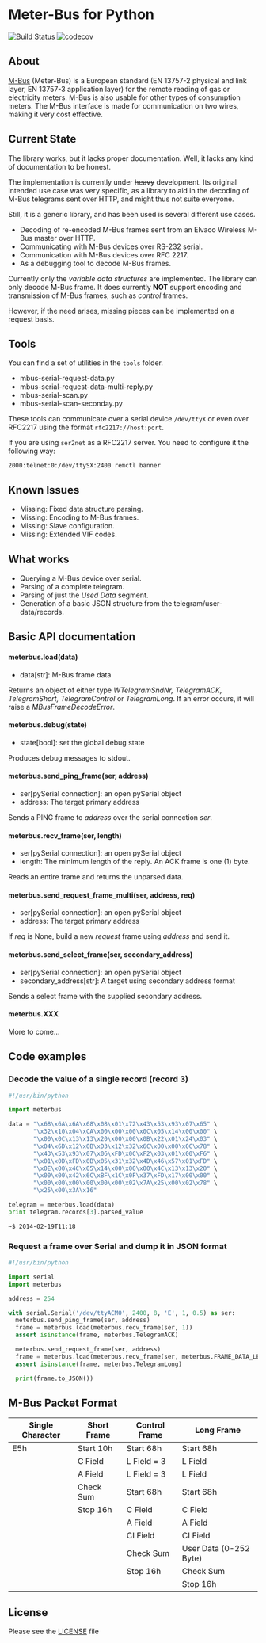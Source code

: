 Meter-Bus for Python
====================
[![Build Status](https://travis-ci.org/ganehag/pyMeterBus.svg?branch=master)](https://travis-ci.org/ganehag/pyMeterBus) [![codecov](https://codecov.io/gh/ganehag/pyMeterBus/branch/master/graph/badge.svg)](https://codecov.io/gh/ganehag/pyMeterBus)

About
-----

[M-Bus](http://www.m-bus.com/) (Meter-Bus) is a European standard (EN 13757-2 physical and link layer, EN 13757-3 application layer) for the remote reading of gas or electricity meters. M-Bus is also usable for other types of consumption meters. The M-Bus interface is made for communication on two wires, making it very cost effective.


Current State
-------------

The library works, but it lacks proper documentation. Well, it lacks any kind of documentation to be honest.

The implementation is currently under ~~heavy~~ development. Its original intended use case was very specific, as a library to aid in the decoding of M-Bus telegrams sent over HTTP, and might thus not suite everyone.

Still, it is a generic library, and has been used is several different use cases.

- Decoding of re-encoded M-Bus frames sent from an Elvaco Wireless M-Bus master over HTTP.
- Communicating with M-Bus devices over RS-232 serial.
- Communication with M-Bus devices over RFC 2217.
- As a debugging tool to decode M-Bus frames.

Currently only the *variable data structures* are implemented. The library can only decode M-Bus frame. It does currently **NOT** support encoding and transmission of M-Bus frames, such as *control* frames.

However, if the need arises, missing pieces can be implemented on a request basis.


Tools
-----

You can find a set of utilities in the `tools` folder.

* mbus-serial-request-data.py
* mbus-serial-request-data-multi-reply.py
* mbus-serial-scan.py
* mbus-serial-scan-seconday.py

These tools can communicate over a serial device `/dev/ttyX` or even over RFC2217 using the format `rfc2217://host:port`.

If you are using `ser2net` as a RFC2217 server. You need to configure it the following way:

```
2000:telnet:0:/dev/ttySX:2400 remctl banner
```

Known Issues
------------
* Missing: Fixed data structure parsing.
* Missing: Encoding to M-Bus frames.
* Missing: Slave configuration.
* Missing: Extended VIF codes.


What works
----------

* Querying a M-Bus device over serial.
* Parsing of a complete telegram.
* Parsing of just the *Used Data* segment.
* Generation of a basic JSON structure from the telegram/user-data/records.


Basic API documentation
-----------------------

#### meterbus.load(data)
* data[str]: M-Bus frame data

Returns an object of either type *WTelegramSndNr, TelegramACK, TelegramShort, TelegramControl* or *TelegramLong*. If an error occurs, it will raise a *MBusFrameDecodeError*.

#### meterbus.debug(state)
* state[bool]: set the global debug state

Produces debug messages to stdout.

#### meterbus.send_ping_frame(ser, address)
* ser[pySerial connection]: an open pySerial object
* address: The target primary address

Sends a PING frame to *address* over the serial connection *ser*.

#### meterbus.recv_frame(ser, length)
* ser[pySerial connection]: an open pySerial object
* length: The minimum length of the reply. An ACK frame is one (1) byte.

Reads an entire frame and returns the unparsed data.

#### meterbus.send_request_frame_multi(ser, address, req)
* ser[pySerial connection]: an open pySerial object
* address: The target primary address

If *req* is None, build a new *request* frame using *address* and send it.

#### meterbus.send_select_frame(ser, secondary_address)
* ser[pySerial connection]: an open pySerial object
* secondary_address[str]: A target using secondary address format

Sends a select frame with the supplied secondary address.

#### meterbus.XXX
More to come...


Code examples
-------------

### Decode the value of a single record (record 3)
```python
#!/usr/bin/python

import meterbus

data = "\x68\x6A\x6A\x68\x08\x01\x72\x43\x53\x93\x07\x65" \
       "\x32\x10\x04\xCA\x00\x00\x00\x0C\x05\x14\x00\x00" \
       "\x00\x0C\x13\x13\x20\x00\x00\x0B\x22\x01\x24\x03" \
       "\x04\x6D\x12\x0B\xD3\x12\x32\x6C\x00\x00\x0C\x78" \
       "\x43\x53\x93\x07\x06\xFD\x0C\xF2\x03\x01\x00\xF6" \
       "\x01\x0D\xFD\x0B\x05\x31\x32\x4D\x46\x57\x01\xFD" \
       "\x0E\x00\x4C\x05\x14\x00\x00\x00\x4C\x13\x13\x20" \
       "\x00\x00\x42\x6C\xBF\x1C\x0F\x37\xFD\x17\x00\x00" \
       "\x00\x00\x00\x00\x00\x00\x02\x7A\x25\x00\x02\x78" \
       "\x25\x00\x3A\x16"

telegram = meterbus.load(data)
print telegram.records[3].parsed_value
```

```shell
~$ 2014-02-19T11:18
```

### Request a frame over Serial and dump it in JSON format
```python
#!/usr/bin/python

import serial
import meterbus

address = 254

with serial.Serial('/dev/ttyACM0', 2400, 8, 'E', 1, 0.5) as ser:
  meterbus.send_ping_frame(ser, address)
  frame = meterbus.load(meterbus.recv_frame(ser, 1))
  assert isinstance(frame, meterbus.TelegramACK)

  meterbus.send_request_frame(ser, address)
  frame = meterbus.load(meterbus.recv_frame(ser, meterbus.FRAME_DATA_LENGTH))
  assert isinstance(frame, meterbus.TelegramLong)

  print(frame.to_JSON())
```

M-Bus Packet Format
-------------------

| Single Character | Short Frame | Control Frame | Long Frame             |
|------------------|-------------|---------------|------------------------|
| E5h              | Start 10h   | Start 68h     | Start 68h              |
|                  | C Field     | L Field = 3   | L Field                |
|                  | A Field     | L Field = 3   | L Field                |
|                  | Check Sum   | Start 68h     | Start 68h              |
|                  | Stop 16h    | C Field       | C Field                |
|                  |             | A Field       | A Field                |
|                  |             | CI Field      | CI Field               |
|                  |             | Check Sum     | User Data (0-252 Byte) |
|                  |             | Stop 16h      | Check Sum              |
|                  |             |               | Stop 16h               |



License
-------
Please see the [LICENSE](LICENSE) file
